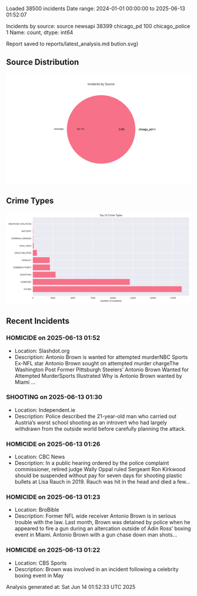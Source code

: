 
Loaded 38500 incidents
Date range: 2024-01-01 00:00:00 to 2025-06-13 01:52:07

Incidents by source:
source
newsapi           38399
chicago_pd          100
chicago_police        1
Name: count, dtype: int64

Report saved to reports/latest_analysis.md
bution.svg)

## Source Distribution
![Source Distribution](images/source_distribution.svg)

## Crime Types
![Crime Types](images/crime_types.svg)

## Recent Incidents

### HOMICIDE on 2025-06-13 01:52
- Location: Slashdot.org
- Description: Antonio Brown is wanted for attempted murderNBC Sports Ex-NFL star Antonio Brown sought on attempted murder chargeThe Washington Post Former Pittsburgh Steelers’ Antonio Brown Wanted for Attempted MurderSports Illustrated Why is Antonio Brown wanted by Miami …


### SHOOTING on 2025-06-13 01:30
- Location: Independent.ie
- Description: Police described the 21-year-old man who carried out Austria’s worst school shooting as an introvert who had largely withdrawn from the outside world before carefully planning the attack.


### HOMICIDE on 2025-06-13 01:26
- Location: CBC News
- Description: In a public hearing ordered by the police complaint commissioner, retired judge Wally Oppal ruled Sergeant Ron Kirkwood should be suspended without pay for seven days for shooting plastic bullets at Lisa Rauch in 2019. Rauch was hit in the head and died a few…


### HOMICIDE on 2025-06-13 01:23
- Location: BroBible
- Description: Former NFL wide receiver Antonio Brown is in serious trouble with the law. Last month, Brown was detained by police when he appeared to fire a gun during an altercation outside of Adin Ross’ boxing event in Miami. Antonio Brown with a gun chase down man shots…


### HOMICIDE on 2025-06-13 01:22
- Location: CBS Sports
- Description: Brown was involved in an incident following a celebrity boxing event in May

Analysis generated at: Sat Jun 14 01:52:33 UTC 2025
